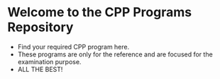 # Welcome to the CPP Programs Repository
+ Find your required CPP program here.
+ These programs are only for the reference and are focused for the examination purpose. 
+ ALL THE BEST!
